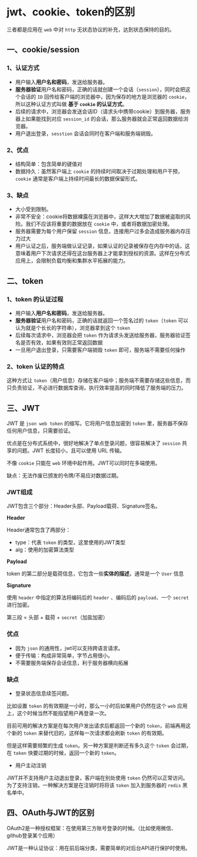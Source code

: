 # jwt、cookie、token的区别

三者都是应用在 `web` 中对 `http` 无状态协议的补充，达到状态保持的目的。



## 一、cookie/session

### 1、认证方式

- 用户输入**用户名和密码**，发送给服务器。
- **服务器验证**用户名和密码，正确的话就创建一个会话（`session`），同时会把这个会话的 `ID` 回传给客户端的浏览器中，因为保存的地方是浏览器的 `cookie`，所以这种认证方式叫做 **基于 `cookie` 的认证方式**。
- 后续的请求中，浏览器会发送会话ID（请求头中携带cookie）到服务器，服务器上如果能找到对应 `session_id` 的会话，那么服务器就会正常返回数据给浏览器。
- 用户退出登录，`sesstion` 会话会同时在客户端和服务端销毁。



### 2、优点

- 结构简单：包含简单的键值对
- 数据持久：虽然客户端上 `cookie` 的持续时间取决于过期处理和用户干预，`cookie` 通常是客户端上持续时间最长的数据保留形式。



### 3、缺点

- 大小受到限制。
- 非常不安全：cookie将数据裸露在浏览器中，这样大大增加了数据被盗取的风险。我们不应该将重要的数据放在 `cookie` 中，或者将数据加密处理。
- 服务器需要为每个用户保留 `session` 信息，连接用户过多会造成服务器内存压力过大
- 用户认证之后，服务端做认证记录，如果认证的记录被保存在内存中的话，这意味着用户下次请求还得在这台服务器上才能拿到授权的资源。这样在分布式应用上，会限制负载均衡和集群水平拓展的能力。



## 二、token

### 1、token 的认证过程

- 用户输入**用户名和密码**，发送给服务器。
- **服务器验证**用户名和密码，正确的话就返回一个签名过的 `token`（`token` 可以认为就是个长长的字符串），浏览器拿到这个 `token`
- 后续每次请求中，浏览器会把 `token` 作为请求头发送给服务器，服务器验证签名是否有效，如果有效则正常返回数据
- 一旦用户退出登录，只需要客户端销毁 `token` 即可，服务端不需要任何操作



### 2、token 认证的特点

这种方式让 `token`（用户信息）存储在客户端中；服务端不需要存储这些信息，而只负责验证，不必进行数据库查询，执行效率提高的同时降低了服务端的压力。



## 三、JWT

JWT 是 `json web token` 的缩写。它将用户信息加密到 `token` 里，服务器不保存任何用户信息，只需要验证。

优点是在分布式系统中，很好地解决了单点登录问题，很容易解决了 `session` 共享的问题。JWT 长度较小，且可以使用 URL 传输。

不像 `cookie` 只能在 `web` 环境中起作用。JWT可以同时在多端使用。

缺点：无法作废已颁发的令牌/不易应对数据过期。



### JWT组成

JWT包含三个部分：Header头部、Payload载荷、Signature签名。

**Header**

Header通常包含了两部分：

- type：代表 `token` 的类型，这里使用的JWT类型
- alg：使用的加密算法类型

**Payload**

token 的第二部分是载荷信息，它包含一些**实体的描述**，通常是一个 `User` 信息

**Signature**

使用 `header` 中指定的算法将编码后的 `header` 、编码后的 `payload`、一个 `secret` 进行加密。

第三段 = 头部 + 载荷 + `secret`（加盐加密）



### 优点

- 因为 `json` 的通用性，jwt可以支持跨语言请求。
- 便于传输：构成非常简单，字节占用很小。
- 不需要服务端保存会话信息，利于服务器横向拓展



### 缺点

- 登录状态信息续签问题。

比如设置 `token` 的有效期是一小时，那么一小时后如果用户仍然在这个 `web` 应用上，这个时候当然不能指望用户再登录一次。

目前可用的解决方案是在每次用户发出请求后都返回一个新的 `token`，前端再用这个新的 `token` 来替代旧的，这样每一次请求都会刷新 `token` 的有效期。

但是这样需要频繁的生成 `token`。另一种方案是判断还有多久这个 `token` 会过期，在 `token` 快要过期的时候，返回一个新的 `token`。

- 用户主动注销

JWT并不支持用户主动退出登录，客户端在别处使用 `token` 仍然可以正常访问。为了支持注销，一种解决方案是在注销时将将该 `token` 加入到服务器的 `redis` 黑名单中。



## 四、OAuth与JWT的区别

OAuth2是一种授权框架：在使用第三方账号登录的时候。（比如使用微信、github登录某个应用）

JWT是一种认证协议：用在前后端分类，需要简单的对后台API进行保护时使用。

























































